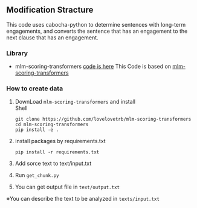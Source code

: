 ## Modification Stracture
This code uses cabocha-python to determine sentences with long-term engagements, and converts the sentence that has an engagement to the next clause that has an engagement.

### Library
- mlm-scoring-transformers [code is here](https://github.com/lovelovetrb/mlm-scoring-transformers)
    This Code is based on [mlm-scoring-transformers](https://github.com/Ryutaro-A/mlm-scoring-transformers)


### How to create data
1. DownLoad `mlm-scoring-transformers` and install<br>
    Shell
    ```
    git clone https://github.com/lovelovetrb/mlm-scoring-transformers
    cd mlm-scoring-transformers
    pip install -e .
    ```
    
2. install packages by requirements.txt
    ```
    pip install -r requirements.txt
    ```
3. Add sorce text to text/input.txt
4. Run `get_chunk.py`
5. You can get output file in `text/output.txt`

※You can describe the text to be analyzed in `texts/input.txt`
